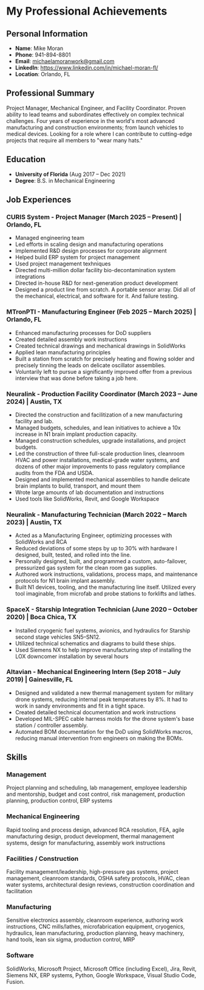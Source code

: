 # My Professional Achievements

## Personal Information
- **Name**: Mike Moran
- **Phone**: 941-894-8801
- **Email**: michaelamoranwork@gmail.com
- **LinkedIn**: https://www.linkedin.com/in/michael-moran-fl/
- **Location**: Orlando, FL

## Professional Summary
Project Manager, Mechanical Engineer, and Facility Coordinator. Proven ability to lead teams and subordinates effectively on complex technical challenges. Four years of experience in the world's most advanced manufacturing and construction environments; from launch vehicles to medical devices. Looking for a role where I can contribute to cutting-edge projects that require all members to "wear many hats."

## Education
- **University of Florida** (Aug 2017 – Dec 2021)
- **Degree**: B.S. in Mechanical Engineering

## Job Experiences

### CURIS System - Project Manager (March 2025 – Present) | Orlando, FL
- Managed engineering team
- Led efforts in scaling design and manufacturing operations
- Implemented R&D design processes for corporate alignment
- Helped build ERP system for project management
- Used project management texhniques
- Directed multi-million dollar facility bio-decontamination system integrations
- Directed in-house R&D for next-generation product development
- Designed a product line from scratch. A portable sensor array. Did all of the mechanical, electrical, and software for it. And failure testing.

### MTronPTI - Manufacturing Engineer (Feb 2025 – March 2025) | Orlando, FL
- Enhanced manufacturing processes for DoD suppliers
- Created detailed assembly work instructions
- Created technical drawings and mechanical drawings in SolidWorks
- Applied lean manufacturing principles
- Built a station from scratch for precisely heating and flowing solder and precisely tinning the leads on delicate oscillator assemblies.
- Voluntarily left to pursue a significantly improved offer from a previous interview that was done before taking a job here.

### Neuralink - Production Facility Coordinator (March 2023 – June 2024) | Austin, TX
- Directed the construction and facilitization of a new manufacturing facility and lab.
- Managed budgets, schedules, and lean initiatives to achieve a 10x increase in N1 brain implant production capacity.
- Managed construction schedules, upgrade installations, and project budgets.
- Led the construction of three full-scale production lines, cleanroom HVAC and power installations, medical-grade water systems, and dozens of other major improvements to pass regulatory compliance audits from the FDA and USDA.
- Designed and implemented mechanical assemblies to handle delicate brain implants to build, transport, and mount them
- Wrote large amounts of lab documentation and instructions
- Used tools like SolidWorks, Revit, and Google Workspace

### Neuralink - Manufacturing Technician (March 2022 – March 2023) | Austin, TX
- Acted as a Manufacturing Engineer, optimizing processes with SolidWorks and RCA
- Reduced deviations of some steps by up to 30% with hardware I designed, built, tested, and rolled into the line.
- Personally designed, built, and programmed a custom, auto-failover, pressurized gas system for the clean room gas supplies.
- Authored work instructions, validations, process maps, and maintenance protocols for N1 brain implant assembly.
- Built N1 devices, tooling, and the manufacturing line itself. Utilized every tool imaginable, from microfab and probe stations to forklifts and lathes.

### SpaceX - Starship Integration Technician (June 2020 – October 2020) | Boca Chica, TX
- Installed cryogenic fuel systems, avionics, and hydraulics for Starship second stage vehicles SN5–SN12.
- Utilized technical schematics and diagrams to build these ships.
- Used Siemens NX to help improve manufacturing step of installing the LOX downcomer installation by several hours

### Altavian - Mechanical Engineering Intern (Sep 2018 – July 2019) | Gainesville, FL
- Designed and validated a new thermal management system for military drone systems, reducing internal peak temperatures by 8%. It had to work in sandy environments and fit in a tight space.
- Created detailed technical documentation and work instructions
- Developed MIL-SPEC cable harness molds for the drone system's base station / controller assembly.
- Automated BOM documentation for the DoD using SolidWorks macros, reducing manual intervention from engineers on making the BOMs.

## Skills

### Management
Project planning and scheduling, lab management, employee leadership and mentorship, budget and cost control, risk management, production planning, production control, ERP systems

### Mechanical Engineering
Rapid tooling and process design, advanced RCA resolution, FEA, agile manufacturing design, product development, thermal management systems, design for manufacturing, assembly work instructions

### Facilities / Construction
Facility management/leadership, high-pressure gas systems, project management, cleanroom standards, OSHA safety protocols, HVAC, clean water systems, architectural design reviews, construction coordination and facilitation

### Manufacturing
Sensitive electronics assembly, cleanroom experience, authoring work instructions, CNC mills/lathes, microfabrication equipment, cryogenics, hydraulics, lean manufacturing, production planning, heavy machinery, hand tools, lean six sigma, production control, MRP

### Software
SolidWorks, Microsoft Project, Microsoft Office (including Excel), Jira, Revit, Siemens NX, ERP systems, Python, Google Workspace, Visual Studio Code, Fusion.
